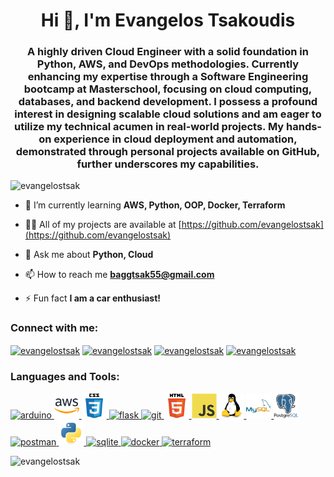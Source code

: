 <h1 align="center">Hi 👋, I'm Evangelos Tsakoudis</h1>
<h3 align="center">A highly driven Cloud Engineer with a solid foundation in Python, AWS, and DevOps methodologies. Currently enhancing my expertise through a Software Engineering bootcamp at Masterschool, focusing on cloud computing, databases, and backend development. I possess a profound interest in designing scalable cloud solutions and am eager to utilize my technical acumen in real-world projects. My hands-on experience in cloud deployment and automation, demonstrated through personal projects available on GitHub, further underscores my capabilities.</h3>

<p align="left"> <img src="https://komarev.com/ghpvc/?username=evangelostsak&label=Profile%20views&color=0e75b6&style=flat" alt="evangelostsak" /> </p>

- 🌱 I’m currently learning **AWS, Python, OOP, Docker, Terraform**

- 👨‍💻 All of my projects are available at [https://github.com/evangelostsak](https://github.com/evangelostsak)

- 💬 Ask me about **Python, Cloud**

- 📫 How to reach me **baggtsak55@gmail.com**

- ⚡ Fun fact **I am a car enthusiast!**

<h3 align="left">Connect with me:</h3>
<p align="left">
<a href="https://www.linkedin.com/in/evangelos-tsakoudis" target="blank"><img align="center" src="https://png.pngtree.com/element_our/png/20180827/linkedin-social-media-icon-png_71812.jpg" alt="evangelostsak" height="30" width="40" /></a>
<a href="https://dev.to/evangelostsak" target="blank"><img align="center" src="https://raw.githubusercontent.com/rahuldkjain/github-profile-readme-generator/master/src/images/icons/Social/devto.svg" alt="evangelostsak" height="30" width="40" /></a>
<a href="https://stackoverflow.com/users/evangelostsak" target="blank"><img align="center" src="https://raw.githubusercontent.com/rahuldkjain/github-profile-readme-generator/master/src/images/icons/Social/stack-overflow.svg" alt="evangelostsak" height="30" width="40" /></a>
<a href="https://www.leetcode.com/evangelostsak" target="blank"><img align="center" src="https://raw.githubusercontent.com/rahuldkjain/github-profile-readme-generator/master/src/images/icons/Social/leet-code.svg" alt="evangelostsak" height="30" width="40" /></a>
</p>

<h3 align="left">Languages and Tools:</h3>
<p align="left"> <a href="https://www.arduino.cc/" target="_blank" rel="noreferrer"> <img src="https://cdn.worldvectorlogo.com/logos/arduino-1.svg" alt="arduino" width="40" height="40"/> </a> <a href="https://aws.amazon.com" target="_blank" rel="noreferrer"> <img src="https://raw.githubusercontent.com/devicons/devicon/master/icons/amazonwebservices/amazonwebservices-original-wordmark.svg" alt="aws" width="40" height="40"/> </a> <a href="https://www.w3schools.com/css/" target="_blank" rel="noreferrer"> <img src="https://raw.githubusercontent.com/devicons/devicon/master/icons/css3/css3-original-wordmark.svg" alt="css3" width="40" height="40"/> </a> <a href="https://flask.palletsprojects.com/" target="_blank" rel="noreferrer"> <img src="https://e7.pngegg.com/pngimages/509/951/png-clipart-flask-by-example-web-framework-python-bottle-bottle-text-logo-thumbnail.png" alt="flask" width="40" height="40"/> </a> <a href="https://git-scm.com/" target="_blank" rel="noreferrer"> <img src="https://www.vectorlogo.zone/logos/git-scm/git-scm-icon.svg" alt="git" width="40" height="40"/> </a> <a href="https://www.w3.org/html/" target="_blank" rel="noreferrer"> <img src="https://raw.githubusercontent.com/devicons/devicon/master/icons/html5/html5-original-wordmark.svg" alt="html5" width="40" height="40"/> </a> <a href="https://developer.mozilla.org/en-US/docs/Web/JavaScript" target="_blank" rel="noreferrer"> <img src="https://raw.githubusercontent.com/devicons/devicon/master/icons/javascript/javascript-original.svg" alt="javascript" width="40" height="40"/> </a> <a href="https://www.linux.org/" target="_blank" rel="noreferrer"> <img src="https://raw.githubusercontent.com/devicons/devicon/master/icons/linux/linux-original.svg" alt="linux" width="40" height="40"/> </a> <a href="https://www.mysql.com/" target="_blank" rel="noreferrer"> <img src="https://raw.githubusercontent.com/devicons/devicon/master/icons/mysql/mysql-original-wordmark.svg" alt="mysql" width="40" height="40"/> </a> <a href="https://www.postgresql.org" target="_blank" rel="noreferrer"> <img src="https://raw.githubusercontent.com/devicons/devicon/master/icons/postgresql/postgresql-original-wordmark.svg" alt="postgresql" width="40" height="40"/> </a> <a href="https://postman.com" target="_blank" rel="noreferrer"> <img src="https://www.vectorlogo.zone/logos/getpostman/getpostman-icon.svg" alt="postman" width="40" height="40"/> </a> <a href="https://www.python.org" target="_blank" rel="noreferrer"> <img src="https://raw.githubusercontent.com/devicons/devicon/master/icons/python/python-original.svg" alt="python" width="40" height="40"/> </a> <a href="https://www.sqlite.org/" target="_blank" rel="noreferrer"> <img src="https://www.vectorlogo.zone/logos/sqlite/sqlite-icon.svg" alt="sqlite" width="40" height="40"/> </a> 
<a href="https://www.docker.com/" target="_blank" rel="noreferrer"> <img src="https://cdn-icons-png.flaticon.com/512/919/919853.png" alt="docker" width="40" height="40"/> </a> <a href="https://www.terraform.io/" target="_blank" rel="noreferrer"> <img src="https://banner2.cleanpng.com/20180407/bte/avgt65ipf.webp" alt="terraform" width="40" height="40"/> </a> </p> 

<p><img align="left" src="https://github-readme-stats.vercel.app/api/top-langs?username=evangelostsak&show_icons=true&locale=en&layout=compact&theme=radical" alt="evangelostsak" /></p>
